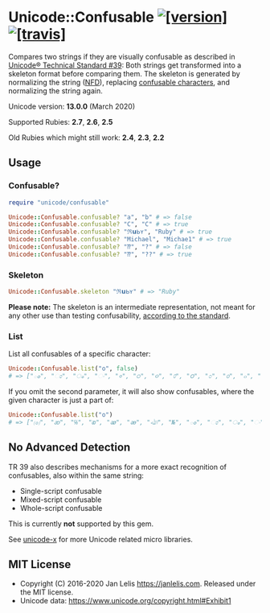 # Unicode::Confusable [![[version]](https://badge.fury.io/rb/unicode-confusable.svg)](https://badge.fury.io/rb/unicode-confusable)  [![[travis]](https://travis-ci.org/janlelis/unicode-confusable.png)](https://travis-ci.org/janlelis/unicode-confusable)

Compares two strings if they are visually confusable as described in [Unicode® Technical Standard #39](https://www.unicode.org/reports/tr39/#Confusable_Detection): Both strings get transformed into a skeleton format before comparing them. The skeleton is generated by normalizing the string ([NFD](http://unicode.org/reports/tr15/#Norm_Forms)), replacing [confusable characters](https://unicode.org/Public/security/12.1.0/confusables.txt), and normalizing the string again.

Unicode version: **13.0.0** (March 2020)

Supported Rubies: **2.7**, **2.6**, **2.5**

Old Rubies which might still work: **2.4**, **2.3**, **2.2**

## Usage

### Confusable?

```ruby
require "unicode/confusable"

Unicode::Confusable.confusable? "a", "b" # => false
Unicode::Confusable.confusable? "C", "С" # => true
Unicode::Confusable.confusable? "ℜ𝘂ᖯʏ", "Ruby" # => true
Unicode::Confusable.confusable? "Michael", "Michae1" # => true
Unicode::Confusable.confusable? "⁇", "?" # => false
Unicode::Confusable.confusable? "⁇", "??" # => true
```

### Skeleton

```ruby
Unicode::Confusable.skeleton "ℜ𝘂ᖯʏ" # => "Ruby"
```

**Please note:** The skeleton is an intermediate representation, not meant for any other use than testing confusability, [according to the standard](https://www.unicode.org/reports/tr39/#Confusable_Detection).

### List

List all confusables of a specific character:

```ruby
Unicode::Confusable.list("o", false)
# => ["ం", "ಂ", "ം", "ං", "०", "੦", "૦", "௦", "౦", "೦", "൦", "๐", "໐", "၀", "٥", "۵", "ｏ", "ℴ", "𝐨", "𝑜", "𝒐", "𝓸", "𝔬", "𝕠", "𝖔", "𝗈", "𝗼", "𝘰", "𝙤", "𝚘", "ᴏ", "ᴑ", "ꬽ", "ο", "𝛐", "𝜊", "𝝄", "𝝾", "𝞸", "σ", "𝛔", "𝜎", "𝝈", "𝞂", "𝞼", "ⲟ", "о", "ჿ", "օ", "ס", "ه", "𞸤", "𞹤", "𞺄", "ﻫ", "ﻬ", "ﻪ", "ﻩ", "ھ", "ﮬ", "ﮭ", "ﮫ", "ﮪ", "ہ", "ﮨ", "ﮩ", "ﮧ", "ﮦ", "ە", "ഠ", "ဝ", "𐓪", "𑣈", "𑣗", "𐐬"]
```

If you omit the second parameter, it will also show confusables, where the given character is just a part of:

```ruby
Unicode::Confusable.list("o")
# => ["⒪", "ꜵ", "℅", "ᴔ", "ꭁ", "ꭂ", "ﷲ", "№", "ం", "ಂ", "ം", "ං", "०", "੦", "૦", "௦", "౦", "೦", "൦", "๐", "໐", "၀", "٥", "۵", "ｏ", "ℴ", "𝐨", "𝑜", "𝒐", "𝓸", "𝔬", "𝕠", "𝖔", "𝗈", "𝗼", "𝘰", "𝙤", "𝚘", "ᴏ", "ᴑ", "ꬽ", "ο", "𝛐", "𝜊", "𝝄", "𝝾", "𝞸", "σ", "𝛔", "𝜎", "𝝈", "𝞂", "𝞼", "ⲟ", "о", "ჿ", "օ", "ס", "ه", "𞸤", "𞹤", "𞺄", "ﻫ", "ﻬ", "ﻪ", "ﻩ", "ھ", "ﮬ", "ﮭ", "ﮫ", "ﮪ", "ہ", "ﮨ", "ﮩ", "ﮧ", "ﮦ", "ە", "ഠ", "ဝ", "𐓪", "𑣈", "𑣗", "𐐬", "ۿ", "ø", "ꬾ", "ɵ", "ꝋ", "ө", "ѳ", "ꮎ", "ꮻ", "ꭴ", "ﳙ", "ơ", "œ", "ɶ", "∞", "ꝏ", "ꚙ", "ﳗ", "ﱑ", "ﳘ", "ﱒ", "ﶓ", "ﶔ", "ﱓ", "ﱔ", "ൟ", "တ", "ꭣ", "ﲠ", "ﳢ", "ﲥ", "ﳤ", "ﷻ", "ﴱ", "ﳨ", "ﴲ", "ﳪ", "ﷺ", "ﷷ", "ﳍ", "ﳖ", "ﳯ", "ﳞ", "ﳱ", "ﳦ", "ﲛ", "ﳠ", "ﯭ", "ﯬ"]
```

## No Advanced Detection

TR 39 also describes mechanisms for a more exact recognition of confusables, also within the same string:

- Single-script confusable
- Mixed-script confusable
- Whole-script confusable

This is currently **not** supported by this gem.

See [unicode-x](https://github.com/janlelis/unicode-x) for more Unicode related micro libraries.

## MIT License

- Copyright (C) 2016-2020 Jan Lelis <https://janlelis.com>. Released under the MIT license.
- Unicode data: https://www.unicode.org/copyright.html#Exhibit1
